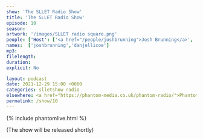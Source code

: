 ```yaml
---
show: 'The SLLET Radio Show'
title: 'The SLLET Radio Show'
episode: 10
season: 
artwork: '/images/SLLET radio square.png'
people: ['Host': ['<a href="/people/joshbrunning">Josh Brunning</a>', '<a href="/people/danjellicoe">Dan Jellicoe</a>']]
names:  ['joshbrunning','danjellicoe']
mp3: 
filelength: 
duration: 
explicit: No

layout: podcast
date: 2021-12-29 15:00 +0000
categories: slletshow radio
elsewhere: <a href="https://phantom-media.co.uk/phantom-radio/">Phantom Media</a>
permalink: /show/10
---
```


{% include phantomlive.html %}

(The show will be released shortly)
